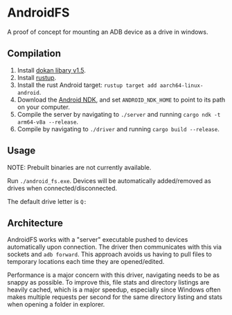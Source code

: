 # AndroidFS

A proof of concept for mounting an ADB device as a drive in windows.

## Compilation
1. Install [dokan libary v1.5](https://github.com/dokan-dev/dokany/releases/tag/v1.5.1.1000).
2. Install [rustup](https://rustup.rs/).
3. Install the rust Android target: `rustup target add aarch64-linux-android`.
4. Download the [Android NDK](https://developer.android.com/ndk/downloads), and set `ANDROID_NDK_HOME` to point to its path on your computer.
5. Compile the server by navigating to `./server` and running `cargo ndk -t arm64-v8a --release`.
6. Compile by navigating to `./driver` and running `cargo build --release`.

## Usage

NOTE: Prebuilt binaries are not currently available.

Run `./android_fs.exe`.
Devices will be automatically added/removed as drives when connected/disconnected.

The default drive letter is `Q:`

## Architecture

AndroidFS works with a "server" executable pushed to devices automatically upon connection.
The driver then communicates with this via sockets and `adb forward`.
This approach avoids us having to pull files to temporary locations each time they are opened/edited.

Performance is a major concern with this driver, navigating needs to be as snappy as possible.
To improve this, file stats and directory listings are heavily cached, which is a major speedup, especially since Windows often makes multiple requests per second for the same directory listing and stats when opening a folder in explorer.